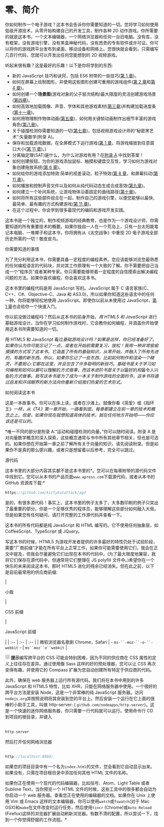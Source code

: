 # 零、简介

你如何制作一个电子游戏？这本书会告诉你你需要知道的一切。您将学习如何使用低级开源技术，从零开始构建自己的开发工具，制作各种 2D 动作游戏。你所需要的就是这本书，一个文本编辑器，一个网络浏览器和任何一台旧电脑。没有库，没有框架，没有游戏引擎，没有黑盒神秘代码，没有昂贵的专有软件或许可证。你可以将你的游戏跨平台发布到桌面、移动设备和网络上。您很快就会看到，只需编写几百行代码，您就可以开发出任何您能想到的 2D 视频游戏。

听起来很有趣？这是最好的乐趣！以下是你将学到的东西:

*   新的 JavaScript 技巧和诀窍，包括 ES6 附带的一些技巧([第 1 章](01.html))。
*   如何在屏幕上绘制图形，并使用这些图形创建可重用的游戏组件([第 2 章](02.html)和[第 4 章](04.html))。
*   如何创建一个**场景图**(游戏对象的父子层次结构)最大限度的灵活创建游戏场景([第四章](04.html))。
*   如何高效地加载图像、声音、字体和其他游戏素材([第三章](03.html))并构建加载进度条([第十一章](11.html))。
*   如何用物理制作物体动画([第五章](05.html))，如何用关键帧动画制作出细节丰富的游戏角色([第八章](08.html))。
*   关于碰撞检测你需要知道的一切([第七章](07.html))，包括视频游戏设计师的“秘密黑艺术”:矢量数学(附录 A)。
*   保存和加载游戏数据，在全屏模式下运行游戏([第 1 章](01.html)，将游戏缩放到任意窗口大小([第 11 章](11.html))。)
*   分离轴定理(SAT)是什么，为什么对游戏有用？在[附录 A](12.html) 中找到答案！
*   如何创建按钮，为你的游戏添加鼠标、触摸和键盘交互性，学习如何为游戏对象创建拖放系统([第 6 章](06.html))。
*   如何给你的游戏添加特效:简单的视差滚动，粒子特效([第 8 章](08.html)，和屏幕抖动([第 11 章](11.html))。
*   如何播放和控制声音文件以及如何从纯代码动态生成合成音效([第九章](09.html))。
*   如何建立一个补间系统，让游戏物体沿着固定的曲线路径([第十章](10.html))。
*   如何将所有这些部件组合在一起，制作自己的游戏引擎，以便您能够以最快、最简单、最有趣的方式构建游戏([第 11 章](11.html))。
*   在这个过程中，你会学到很多最现代的编码和游戏开发实践。

这本书是一个独立的，制作视频游戏的经典教育，也是作为一个游戏设计师，你需要知道的所有重要技术的概要。如果你独自一人在一个荒岛上，只有一台太阳能笔记本电脑、一堆椰子和这本书，你将拥有从《太空战争》中重现 2D 电子游戏全部历史所需的一切！敬皮皮鸟。

你需要知道的事情

为了充分利用这本书，你需要具备一定程度的编程素养。您应该能够浏览您最熟悉的任何编程语言的代码块，并对其工作原理有一个大致的了解。你不需要把自己当成一个“程序员”或者某种专家。你只需要能够带着一定程度的自信摸索出解决编程问题的方法。如果你喜欢编程，你会喜欢这本书。

这本书里的编程代码是用 JavaScript 写的。JavaScript 属于 C 语言家族(C、C++、C#、Objective-C、Java 和 AS3.0)，所以如果你知道这些语言中的任何一种，你将能够轻松地使用 JavaScript。即使你以前从未使用过 JavaScript，[第 1 章](01.html)也会给你一个快速入门。

你以前没做过编程吗？然后从这本书的前身开始，*用 HTML5 和 JavaScript* 进行基础游戏设计。当你在学习如何制作游戏时，它会教你如何编程，并涵盖你开始使用这本书所需要知道的一切。

用 HTML5 和 JavaScript 看过*基础游戏设计吗？如果是这样，你已经准备好了。如果你认为你可能忘记了一点，或者在开始前需要复习，放松！我用一种非常偷偷摸摸的方式写了这本书。它涵盖了所有的基础知识，从零开始，并融入了所有先进的，有趣的新东西。所以，如果你忘记了一些东西，比如如何制作和渲染一个精灵，不要担心:它都在这里，并且包含了许多聪明的新技巧。基础书是关于学习如何编程和如何以最*可以理解的*方式做事，而这本进阶书是关于以*最好的*和*最令人兴奋的*方式做事。我写这本书是为了成为一本关于制作游戏的全面的书，这本书将通过启发和开阔眼界的新方法向你重新介绍我们热爱的艺术形式。*

如何阅读这本书

这是一本故事书。你可以在床上读，或者在沙滩上。就像你看《简爱》或《指环王》*一样，从《T4》第一章开始，一路看到底。每章都建立在前一章的技术和概念之上。但是，如果你现在就想知道具体的技术，就在任何地方开始吧——你应该还是可以的。*

 *唯一不同的部分是附录 A:“运动和碰撞检测的向量。”你可以随时阅读。附录 A 是对向量数学概念的深入探索，这些概念通常与书中所有其他章节相关，但也是可选的。如果你想在开始第一章之前了解所有关于向量的知识，请先阅读附录。但是如果你不是真的那么感兴趣，或者只是想留着以后参考，完全可以跳过。

源代码

这本书里的大部分内容其实都不是这本书里的*。您可以在每章附带的源代码文件中找到它。您可以从本书的产品页面`www.apress.com`下载源代码，或者从本书的 GitHub 资源库下载:*

```js
https://github.com/kittykatattack/agd
```

是的，有很多源代码！事实上，这本书里的例子太多了，大多数印刷的例子只突出了最重要的部分。你是一个足够优秀的程序员，能够理解这些部分如何融入大局。但是如果您有任何疑问，请打开完整的工作源代码并查看一下。

这本书的所有代码都是纯 JavaScript 和 HTML 编写的。它不使用任何抽象层，如 CoffeeScript、TypeScript 或 JQuery。

写这本书的时候，HTML5 为游戏开发者提供的许多最好的特性仍处于试验阶段，需要“厂商前缀”才能在所有平台上正常工作。如果你可能需要使用它们，我会在正文中提及，但我会尽量避免它们出现在本书的代码中。(为了最大限度地兼容，我将它们保存在源代码中，但通常将它们整理在 JS polyfill 文件中。)希望你在一个快乐的未来阅读这本书，那时 HTML5 进化的残余已经消失。但在此之前，以下是目前最常用的供应商前缀:

| 

小贩

 | 

CSS 前缀

 | 

JavaScript 前缀

 |
| :-- | :-- | :-- |
| 微软浏览器名歌剧 Chrome，Safari | - `ms-``-moz-``-o-``-webkit` - | `ms``moz``o``webkit` |

![Image](img/image00500.jpeg) **提示**编写跨平台的 CSS 可能会特别困难，因为不同的供应商在 CSS 属性的定义上往往存在差异。通过使用像 Sass 这样的好的预处理器，您可以让 CSS 再次变得有趣，并使用它的 Compass 扩展为您自动创建所有特定于供应商的代码。

此外，确保在 web 服务器上运行所有源代码。我们将在本书中用到的许多 JavaScript 和 HTML5 特性，比如 XHR，只能在网络服务器中使用。一个很好的跨平台方法是安装 Node，这是一个非常棒的纯 JavaScript 服务器。访问`nodejs.org`并按照说明将其安装到您的平台上。然后安装一个运行在它上面的很棒的小助手工具，叫做 http-server: ( `github.com/nodeapps/http-server`)。这是一个快速的迷你网络服务器，你只需要一行代码就可以运行。使用命令行 CD 到项目的根目录，并键入

```js

http-server

```

然后打开任何网络浏览器

```js

http://localhost:8080/

```

如果您的项目目录中有一个名为`index.html`的文件，您会看到它自动显示出来。如果没有，只需在项目根目录中添加任何其他 HTML 文件的名称。

如果你正在使用一个现代的代码编辑器，比如括号、Atom、Light Table 或者 Sublime Text，当你预览一个 HTML 文件的时候，这些工具中的很多都会自动为你启动一个 web 服务器。查看您正在使用的编辑器的文档。如果你在 Unix 上使用 Vim 或 Emacs 这样的文本编辑器，你可以使用`watch`或`fswatch`(对于 Mac OSX)和`make`在文件改变时运行任务，然后使用`tincr` (Chrome)或`Auto Reload` (Firefox)这样的浏览器扩展自动刷新浏览器。有数不清的配置，所以尝试一下，找到一个你觉得舒服的工作流程。*